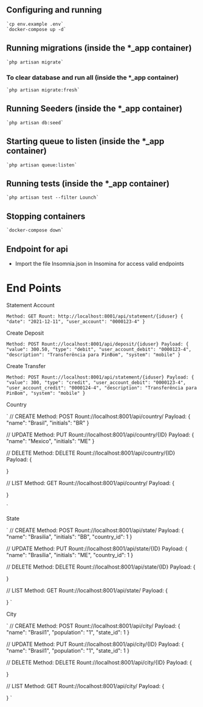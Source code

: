 

## Configuring and running
    `cp env.example .env`
    `docker-compose up -d`

## Running migrations (inside the *_app container)
    `php artisan migrate`
### To clear database and run all (inside the *_app container)
    `php artisan migrate:fresh`

## Running Seeders (inside the *_app container)
    `php artisan db:seed` 
    
## Starting queue to listen (inside the *_app container)
    `php artisan queue:listen`

## Running tests (inside the *_app container)
    `php artisan test --filter Lounch`

## Stopping containers
    `docker-compose down`

## Endpoint for api
- Import the file Insomnia.json in Insomina for access valid endpoints

# End Points

Statement Account

`
Method: GET
Rount: http://localhost:8001/api/statement/{iduser}
{
	"date": "2021-12-11",
	"user_account": "0000123-4"
}
`

Create Deposit

`
Method: POST
Rount://localhost:8001/api/deposit/{iduser}
Payload: {
	"value": 300.50,
	"type": "debit",
	"user_account_debit": "0000123-4",
	"description": "Transferência para PinBom",
	"system": "mobile"
}
`

Create Transfer

`
Method: POST
Rount://localhost:8001/api/statement/{iduser}
Payload: {
	"value": 300,
	"type": "credit",
	"user_account_debit": "0000123-4",
	"user_account_credit": "0000124-4",
	"description": "Transferência para PinBom",
	"system": "mobile"
}
`

Country

`
// CREATE
Method: POST
Rount://localhost:8001/api/country/
Payload: {
	"name": "Brasil",
	"initials": "BR"
}

// UPDATE
Method: PUT
Rount://localhost:8001/api/country/{ID}
Payload: {
	"name": "Mexico",
	"initials": "ME"
}

// DELETE
Method: DELETE
Rount://localhost:8001/api/country/{ID}
Payload: {
	
}

// LIST
Method: GET
Rount://localhost:8001/api/country/
Payload: {
	
}
	

`

State

`
// CREATE
Method: POST
Rount://localhost:8001/api/state/
Payload: {
	"name": "Brasilia",
	"initials": "BB",
	"country_id": 1
}

// UPDATE
Method: PUT
Rount://localhost:8001/api/state/{ID}
Payload: {
	"name": "Brasília",
	"initials": "ME",
	"country_id": 1
}

// DELETE
Method: DELETE
Rount://localhost:8001/api/state/{ID}
Payload: {
	
}

// LIST
Method: GET
Rount://localhost:8001/api/state/
Payload: {
	
}
`

City

`
// CREATE
Method: POST
Rount://localhost:8001/api/city/
Payload: {
	"name": "Brasil1",
	"population": "1",
	"state_id": 1
}

// UPDATE
Method: PUT
Rount://localhost:8001/api/city/{ID}
Payload: {
	"name": "Brasil1",
	"population": "1",
	"state_id": 1
}

// DELETE
Method: DELETE
Rount://localhost:8001/api/city/{ID}
Payload: {
	
}

// LIST
Method: GET
Rount://localhost:8001/api/city/
Payload: {
	
}
`
